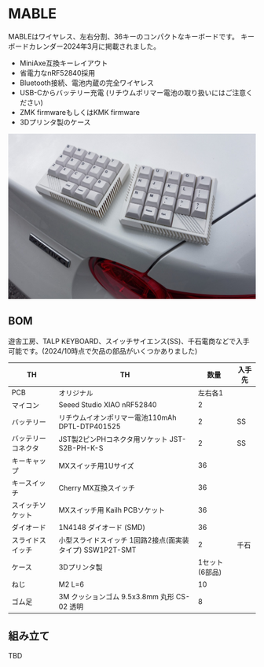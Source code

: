 # MABLE

MABLEはワイヤレス、左右分割、36キーのコンパクトなキーボードです。
キーボードカレンダー2024年3月に掲載されました。

* MiniAxe互換キーレイアウト
* 省電力なnRF52840採用
* Bluetooth接続、電池内蔵の完全ワイヤレス
* USB-Cからバッテリー充電 (リチウムポリマー電池の取り扱いにはご注意ください)
* ZMK firmwareもしくはKMK firmware
* 3Dプリンタ製のケース

![MABLE](mable.jpg)

## BOM

遊舎工房、TALP KEYBOARD、スイッチサイエンス(SS)、千石電商などで入手可能です。(2024/10時点で欠品の部品がいくつかありました)

| TH   | TH   | 数量 | 入手先 |
| ---- | ---- | ---- | ---- |
| PCB   | オリジナル   | 左右各1   | |
| マイコン | Seeed Studio XIAO nRF52840 | 2 | |
| バッテリー | リチウムイオンポリマー電池110mAh DPTL-DTP401525 | 2 | SS |
| バッテリーコネクタ | JST製2ピンPHコネクタ用ソケット JST-S2B-PH-K-S  | 2   | SS |
| キーキャップ| MXスイッチ用1Uサイズ|36| |
| キースイッチ | Cherry MX互換スイッチ | 36 | |
| スイッチソケット | MXスイッチ用 Kailh PCBソケット | 36 | |
| ダイオード | 1N4148 ダイオード (SMD) | 36 | |
| スライドスイッチ | 小型スライドスイッチ 1回路2接点(面実装タイプ)  SSW1P2T-SMT | 2 | 千石 |
| ケース | 3Dプリンタ製 | 1セット (6部品)   | |
| ねじ | M2 L=6   | 10  | |
| ゴム足 | 3M クッションゴム 9.5x3.8mm 丸形 CS-02 透明 | 8  | |

## 組み立て

TBD
